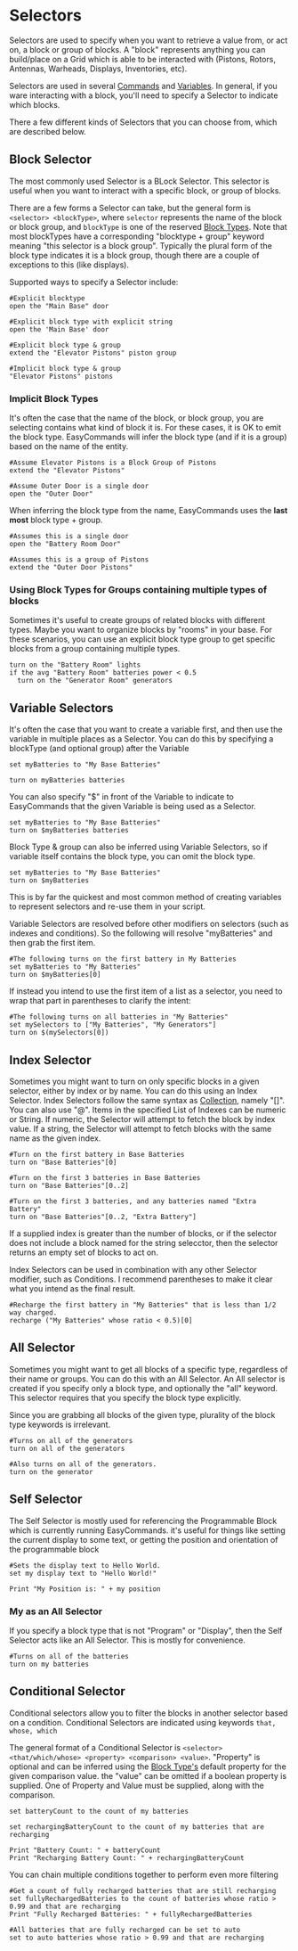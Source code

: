 # Selectors

Selectors are used to specify when you want to retrieve a value from, or act on, a block or group of blocks.  A "block" represents anything you can build/place on a Grid which is able to be interacted with (Pistons, Rotors, Antennas, Warheads, Displays, Inventories, etc).

Selectors are used in several [Commands](https://spaceengineers.merlinofmines.com/EasyCommands/commands "Commands") and [Variables](https://spaceengineers.merlinofmines.com/EasyCommands/variables "Variables").  In general, if you ware interacting with a block, you'll need to specify a Selector to indicate which blocks.

There a few different kinds of Selectors that you can choose from, which are described below.  

## Block Selector

The most commonly used Selector is a BLock Selector.  This selector is useful when you want to interact with a specific block, or group of blocks.

There are a few forms a Selector can take, but the general form is ```<selector> <blockType>```, where ```selector``` represents the name of the block or block group, and ```blockType``` is one of the reserved [Block Types](https://spaceengineers.merlinofmines.com/EasyCommands/blockHandlers "Block Handlers").  Note that most blockTypes have a corresponding "blocktype + group" keyword meaning "this selector is a block group".  Typically the plural form of the block type indicates it is a block group, though there are a couple of exceptions to this (like displays).  

Supported ways to specify a Selector include:

```
#Explicit blocktype
open the "Main Base" door

#Explicit block type with explicit string
open the 'Main Base' door

#Explicit block type & group
extend the "Elevator Pistons" piston group

#Implicit block type & group
"Elevator Pistons" pistons
```

### Implicit Block Types

It's often the case that the name of the block, or block group, you are selecting contains what kind of block it is.  For these cases, it is OK to emit the block type.  EasyCommands will infer the block type (and if it is a group) based on the name of the entity.
```
#Assume Elevator Pistons is a Block Group of Pistons
extend the "Elevator Pistons"

#Assume Outer Door is a single door
open the "Outer Door"
```

When inferring the block type from the name, EasyCommands uses the **last most** block type + group.

```
#Assumes this is a single door
open the "Battery Room Door"

#Assumes this is a group of Pistons
extend the "Outer Door Pistons"
```

### Using Block Types for Groups containing multiple types of blocks

Sometimes it's useful to create groups of related blocks with different types.  Maybe you want to organize blocks by "rooms" in your base.  For these scenarios, you can use an explicit block type group to get specific blocks from a group containing multiple types.

```
turn on the "Battery Room" lights
if the avg "Battery Room" batteries power < 0.5
  turn on the "Generator Room" generators
```

## Variable Selectors

It's often the case that you want to create a variable first, and then use the variable in multiple places as a Selector. You can do this by specifying a blockType (and optional group) after the Variable

```
set myBatteries to "My Base Batteries"

turn on myBatteries batteries
```

You can also specify "$" in front of the Variable to indicate to EasyCommands that the given Variable is being used as a Selector.

```
set myBatteries to "My Base Batteries"
turn on $myBatteries batteries
```

Block Type & group can also be inferred using Variable Selectors, so if variable itself contains the block type, you can omit the block type.

```
set myBatteries to "My Base Batteries"
turn on $myBatteries
```

This is by far the quickest and most common method of creating variables to represent selectors and re-use them in your script.

Variable Selectors are resolved before other modifiers on selectors (such as indexes and conditions).  So the following will resolve "myBatteries" and then grab the first item.

```
#The following turns on the first battery in My Batteries
set myBatteries to "My Batteries"
turn on $myBatteries[0]
```

If instead you intend to use the first item of a list as a selector, you need to wrap that part in parentheses to clarify the intent:

```
#The following turns on all batteries in "My Batteries"
set mySelectors to ["My Batteries", "My Generators"]
turn on $(mySelectors[0])
```

## Index Selector

Sometimes you might want to turn on only specific blocks in a given selector, either by index or by name.  You can do this using an Index Selector.  Index Selectors follow the same syntax as [Collection](https://spaceengineers.merlinofmines.com/EasyCommands/collections "Collection"), namely "[]".  You can also use "@".  Items in the specified List of Indexes can be numeric or String.  If numeric, the Selector will attempt to fetch the block by index value.  If a string, the Selector will attempt to fetch blocks with the same name as the given index.  

```
#Turn on the first battery in Base Batteries
turn on "Base Batteries"[0]

#Turn on the first 3 batteries in Base Batteries
turn on "Base Batteries"[0..2]

#Turn on the first 3 batteries, and any batteries named "Extra Battery"
turn on "Base Batteries"[0..2, "Extra Battery"]
```

If a supplied index is greater than the number of blocks, or if the selector does not include a block named for the string selecctor, then the selector returns an empty set of blocks to act on.

Index Selectors can be used in combination with any other Selector modifier, such as Conditions.  I recommend parentheses to make it clear what you intend as the final result.

```
#Recharge the first battery in "My Batteries" that is less than 1/2 way charged.
recharge ("My Batteries" whose ratio < 0.5)[0]
```

## All Selector

Sometimes you might want to get all blocks of a specific type, regardless of their name or groups.  You can do this with an All Selector.  An All selector is created if you specify only a block type, and optionally the "all" keyword.  This selector requires that you specify the block type explicitly.

Since you are grabbing all blocks of the given type, plurality of the block type keywords is irrelevant.

```
#Turns on all of the generators
turn on all of the generators

#Also turns on all of the generators.  
turn on the generator
```

## Self Selector

The Self Selector is mostly used for referencing the Programmable Block which is currently running EasyCommands.  it's useful for things like setting the current display to some text, or getting the position and orientation of the programmable block

```
#Sets the display text to Hello World.
set my display text to "Hello World!"

Print "My Position is: " + my position
```

### My as an All Selector

If you specify a block type that is not "Program" or "Display", then the Self Selector acts like an All Selector. This is mostly for convenience.

```
#Turns on all of the batteries
turn on my batteries
```

## Conditional Selector

Conditional selectors allow you to filter the blocks in another selector based on a condition.  Conditional Selectors are indicated using keywords ```that, whose, which```

The general format of a Conditional Selector is ```<selector> <that/which/whose> <property> <comparison> <value>```.  "Property" is optional and can be inferred using the [Block Type's](https://spaceengineers.merlinofmines.com/EasyCommands/blockHandlers "Block Handlers") default property for the given comparison value.  the "value" can be omitted if a boolean property is supplied.  One of Property and Value must be supplied, along with the comparison.


```
set batteryCount to the count of my batteries

set rechargingBatteryCount to the count of my batteries that are recharging

Print "Battery Count: " + batteryCount
Print "Recharging Battery Count: " + rechargingBatteryCount
```

You can chain multiple conditions together to perform even more filtering

```
#Get a count of fully recharged batteries that are still recharging
set fullyRechargedBatteries to the count of batteries whose ratio > 0.99 and that are recharging
Print "Fully Recharged Batteries: " + fullyRechargedBatteries

#All batteries that are fully recharged can be set to auto
set to auto batteries whose ratio > 0.99 and that are recharging
```
